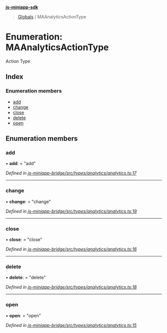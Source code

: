 **[js-miniapp-sdk](../README.md)**

> [Globals](../README.md) / MAAnalyticsActionType

# Enumeration: MAAnalyticsActionType

Action Type

## Index

### Enumeration members

* [add](maanalyticsactiontype.md#add)
* [change](maanalyticsactiontype.md#change)
* [close](maanalyticsactiontype.md#close)
* [delete](maanalyticsactiontype.md#delete)
* [open](maanalyticsactiontype.md#open)

## Enumeration members

### add

•  **add**:  = "add"

*Defined in [js-miniapp-bridge/src/types/analytics/analytics.ts:17](https://github.com/rakutentech/js-miniapp/blob/00ebd5b/js-miniapp-bridge/src/types/analytics/analytics.ts#L17)*

___

### change

•  **change**:  = "change"

*Defined in [js-miniapp-bridge/src/types/analytics/analytics.ts:19](https://github.com/rakutentech/js-miniapp/blob/00ebd5b/js-miniapp-bridge/src/types/analytics/analytics.ts#L19)*

___

### close

•  **close**:  = "close"

*Defined in [js-miniapp-bridge/src/types/analytics/analytics.ts:16](https://github.com/rakutentech/js-miniapp/blob/00ebd5b/js-miniapp-bridge/src/types/analytics/analytics.ts#L16)*

___

### delete

•  **delete**:  = "delete"

*Defined in [js-miniapp-bridge/src/types/analytics/analytics.ts:18](https://github.com/rakutentech/js-miniapp/blob/00ebd5b/js-miniapp-bridge/src/types/analytics/analytics.ts#L18)*

___

### open

•  **open**:  = "open"

*Defined in [js-miniapp-bridge/src/types/analytics/analytics.ts:15](https://github.com/rakutentech/js-miniapp/blob/00ebd5b/js-miniapp-bridge/src/types/analytics/analytics.ts#L15)*
